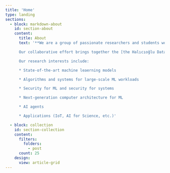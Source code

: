 ```yaml
---
title: 'Home'
type: landing
sections:
  - block: markdown-about
    id: section-about
    content:
      title: About
      text: '**We are a group of passionate researchers and students working at the intersection of machine learning and systems at UCSD**.

      Our collaborative effort brings together the [the Halıcıoğlu Data Science Institute](https://datascience.ucsd.edu/) and [the Computer Science and Engineering Department](https://cse.ucsd.edu/) at [the University of California, San Diego](https://ucsd.edu/). We host a series of events including biweekly seminars and reading groups at HDSI and we invite interested students and faculty members to join!

      Our research interests include:

      * State-of-the-art machine leaerning models

      * Algorithms and systems for large-scale ML workloads

      * Security for ML and security for systems

      * Next-generation computer architecture for ML

      * AI agents

      * Applications (IoT, AI for Science, etc.)'

  - block: collection
    id: section-collection
    content:
      filters:
        folders:
          - post
      count: 25
    design:
      view: article-grid
---
```


